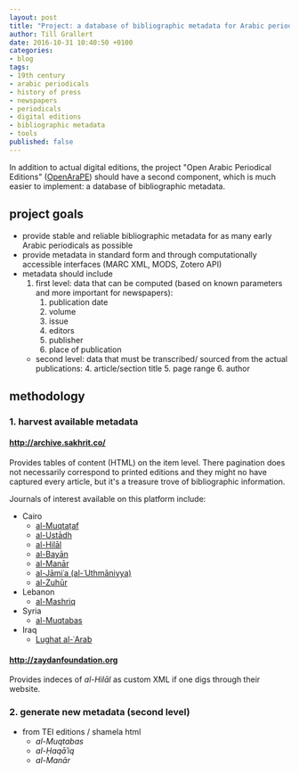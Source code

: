 ```yaml
---
layout: post
title: "Project: a database of bibliographic metadata for Arabic periodicals"
author: Till Grallert
date: 2016-10-31 10:40:50 +0100
categories:
- blog
tags:
- 19th century
- arabic periodicals
- history of press
- newspapers
- periodicals
- digital editions
- bibliographic metadata
- tools
published: false
---
```


In addition to actual digital editions, the project "Open Arabic Periodical Editions" ([OpenAraPE](https://www.github.com.OpenAraPE)) should have a second component, which is much easier to implement: a database of bibliographic metadata.

## project goals

+ provide stable and reliable bibliographic metadata for as many early Arabic periodicals as possible
+ provide metadata in standard form and through computationally accessible interfaces (MARC XML, MODS, Zotero API)
+ metadata should include
    1. first level: data that can be computed (based on known parameters and more important for newspapers):
        1. publication date
        2. volume
        3. issue
        4. editors
        5. publisher
        6. place of publication
    * second level: data that must be transcribed/ sourced from the actual publications:
        4. article/section title
        5. page range
        6. author

## methodology

### 1. harvest available metadata

#### http://archive.sakhrit.co/

Provides tables of content (HTML) on the item level. There pagination does not necessarily correspond to printed editions and they might no have captured every article, but it's a treasure trove of bibliographic information.

Journals of interest available on this platform include:

- Cairo
    + [al-Muqtaṭaf](http://archive.sakhrit.co/newmagazineYears.aspx?MID=107)
    + [al-Ustādh](http://archive.sakhrit.co/newmagazineYears.aspx?MID=106)
    - [al-Hilāl](http://archive.sakhrit.co/newmagazineYears.aspx?MID=134)
    + [al-Bayān](http://archive.sakhrit.co/newmagazineYears.aspx?MID=161)
    + [al-Manār](http://archive.sakhrit.co/newmagazineYears.aspx?MID=33)
    + [al-Jāmiʿa (al-ʿUthmāniyya)](http://archive.sakhrit.co/newmagazineYears.aspx?MID=114)
    + [al-Zuhūr](http://archive.sakhrit.co/newmagazineYears.aspx?MID=40)
- Lebanon
    - [al-Mashriq](http://archive.sakhrit.co/newmagazineYears.aspx?MID=108)
- Syria
    - [al-Muqtabas](http://archive.sakhrit.co/newmagazineYears.aspx?MID=125)
- Iraq
    - [Lughat al-ʿArab](http://archive.sakhrit.co/newmagazineYears.aspx?MID=14)

#### http://zaydanfoundation.org

Provides indeces of *al-Hilāl* as custom XML if one digs through their website.

### 2. generate new metadata (second level)

- from TEI editions / shamela html
    + *al-Muqtabas*
    + *al-Ḥaqāʾiq*
    + *al-Manār*